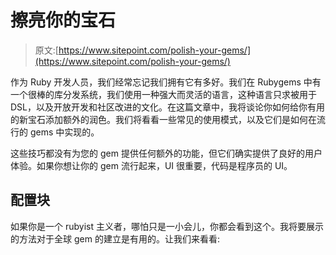 # 擦亮你的宝石

> 原文:[https://www.sitepoint.com/polish-your-gems/](https://www.sitepoint.com/polish-your-gems/)

作为 Ruby 开发人员，我们经常忘记我们拥有它有多好。我们在 Rubygems 中有一个很棒的库分发系统，我们使用一种强大而灵活的语言，这种语言只求被用于 DSL，以及开放开发和社区改进的文化。在这篇文章中，我将谈论你如何给你有用的新宝石添加额外的润色。我们将看看一些常见的使用模式，以及它们是如何在流行的 gems 中实现的。

这些技巧都没有为您的 gem 提供任何额外的功能，但它们确实提供了良好的用户体验。如果你想让你的 gem 流行起来，UI 很重要，代码是程序员的 UI。

## 配置块

如果你是一个 rubyist 主义者，哪怕只是一小会儿，你都会看到这个。我将要展示的方法对于全球 gem 的建立是有用的。让我们来看看: